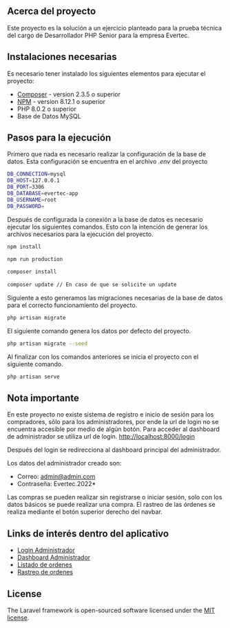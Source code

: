 ## Acerca del proyecto
 
Este proyecto es la solución a un ejercicio planteado para la prueba técnica del cargo de Desarrollador PHP Senior para la empresa Evertec.
 
## Instalaciones necesarias
 
Es necesario tener instalado los siguientes elementos para ejecutar el proyecto:
 
- [Composer](https://getcomposer.org/download/) - version 2.3.5 o superior
- [NPM](https://nodejs.org/es/download/) - version 8.12.1 o superior
- PHP 8.0.2 o superior
- Base de Datos MySQL
 
 
## Pasos para la ejecución
 
 
Primero que nada es necesario realizar la configuración de la base de datos.
Esta configuración se encuentra en el archivo *.env* del proyecto
 
```bash
DB_CONNECTION=mysql
DB_HOST=127.0.0.1
DB_PORT=3306
DB_DATABASE=evertec-app
DB_USERNAME=root
DB_PASSWORD=
```
 
Después de configurada la conexión a la base de datos es necesario ejecutar los siguientes comandos.
Esto con la intención de generar los archivos necesarios para la ejecución del proyecto.
 
```bash
npm install
 
npm run production
```
 
```bash
composer install
 
composer update // En caso de que se solicite un update
```
 
Siguiente a esto generamos las migraciones necesarias de la base de datos para el correcto funcionamiento del proyecto.
 
```bash
php artisan migrate
```
El siguiente comando genera los datos por defecto del proyecto.
 
```bash
php artisan migrate --seed
```
 
Al finalizar con los comandos anteriores se inicia el proyecto con el siguiente comando.
 
```bash
php artisan serve
```
 
## Nota importante
 
En este proyecto no existe sistema de registro e inicio de sesión para los compradores, sólo para los administradores, por ende la url de login no se encuentra accesible por medio de algún botón. Para acceder al dashboard de administrador se utiliza url de login.
[http://localhost:8000/login](http://localhost:8000/login)
 
Después del login se redirecciona al dashboard principal del administrador.
 
Los datos del administrador creado son:
- Correo: admin@admin.com
- Contraseña: Evertec.2022*
 
Las compras se pueden realizar sin registrarse o iniciar sesión, solo con los datos básicos se puede realizar una compra. El rastreo de las órdenes se realiza mediante el botón superior derecho del navbar.
 
## Links de interés dentro del aplicativo
 
- [Login Administrador](http://localhost:8000/login)
- [Dashboard Administrador](http://localhost:8000/admin/dashboard)
- [Listado de ordenes](http://localhost:8000/order/index)
- [Rastreo de ordenes](http://localhost:8000/order/track)
 
 
## License
 
The Laravel framework is open-sourced software licensed under the [MIT license](https://opensource.org/licenses/MIT).

